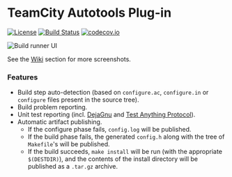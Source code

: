 TeamCity Autotools Plug-in
==========================
[![License](https://img.shields.io/badge/License-Apache%202.0-blue.svg)](https://opensource.org/licenses/Apache-2.0)
[![Build Status](https://api.travis-ci.org/unix-junkie/teamcity-autotools-plugin.png?branch=master)](https://travis-ci.org/unix-junkie/teamcity-autotools-plugin)
[![codecov.io](http://codecov.io/github/unix-junkie/teamcity-autotools-plugin/coverage.svg?branch=master)](http://codecov.io/github/unix-junkie/teamcity-autotools-plugin?branch=master)

![Build runner UI](/unix-junkie/teamcity-autotools-plugin/wiki/images/teamcity-autotools-ui.png)

See the [Wiki](/unix-junkie/teamcity-autotools-plugin/wiki)
section for more screenshots.

### Features

* Build step auto-detection (based on `configure.ac`, `configure.in` or
  `configure` files present in the source tree).
* Build problem reporting.
* Unit test reporting (incl. [DejaGnu](https://www.gnu.org/software/dejagnu/)
  and [Test Anything Protocol](http://testanything.org/)).
* Automatic artifact publishing.
  * If the configure phase fails, `config.log` will be published.
  * If the build phase fails, the generated `config.h` along with the tree of
  `Makefile`'s will be published.
  * If the build succeeds, `make install` will be run (with the appropriate
  `$(DESTDIR)`), and the contents of the install directory will be published as
  a `.tar.gz` archive.

